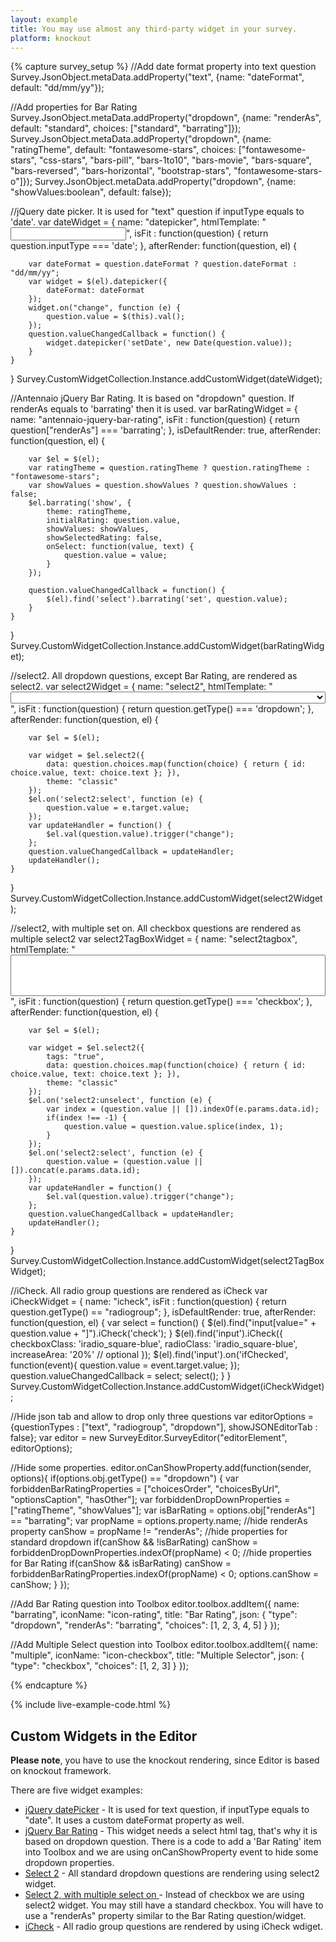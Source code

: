 ```yaml
---
layout: example
title: You may use almost any third-party widget in your survey.
platform: knockout
---
```

<script src="https://code.jquery.com/ui/1.11.4/jquery-ui.min.js"></script>
<link href="http://ajax.googleapis.com/ajax/libs/jqueryui/1.8.18/themes/smoothness/jquery-ui.css" type="text/css" rel="stylesheet" /> 

<link href="https://cdnjs.cloudflare.com/ajax/libs/select2/4.0.3/css/select2.min.css" rel="stylesheet" />
<script src="https://cdnjs.cloudflare.com/ajax/libs/select2/4.0.3/js/select2.min.js"></script>

<script src="https://unpkg.com/icheck@1.0.2"></script>
<link rel="stylesheet" href="https://unpkg.com/icheck@1.0.2/skins/square/blue.css">

<script src="https://unpkg.com/jquery-bar-rating"></script>
<link rel="stylesheet" href="https://maxcdn.bootstrapcdn.com/font-awesome/latest/css/font-awesome.min.css">
<!-- Themes -->
<link rel="stylesheet" href="https://unpkg.com/jquery-bar-rating@1.2.2/dist/themes/bars-1to10.css">
<link rel="stylesheet" href="https://unpkg.com/jquery-bar-rating@1.2.2/dist/themes/bars-movie.css">
<link rel="stylesheet" href="https://unpkg.com/jquery-bar-rating@1.2.2/dist/themes/bars-square.css">
<link rel="stylesheet" href="https://unpkg.com/jquery-bar-rating@1.2.2/dist/themes/bars-pill.css">
<link rel="stylesheet" href="https://unpkg.com/jquery-bar-rating@1.2.2/dist/themes/bars-reversed.css">
<link rel="stylesheet" href="https://unpkg.com/jquery-bar-rating@1.2.2/dist/themes/bars-horizontal.css">
<link rel="stylesheet" href="https://unpkg.com/jquery-bar-rating@1.2.2/dist/themes/fontawesome-stars.css">
<link rel="stylesheet" href="https://unpkg.com/jquery-bar-rating@1.2.2/dist/themes/css-stars.css">
<link rel="stylesheet" href="https://unpkg.com/jquery-bar-rating@1.2.2/dist/themes/bootstrap-stars.css">
<link rel="stylesheet" href="https://unpkg.com/jquery-bar-rating@1.2.2/dist/themes/fontawesome-stars-o.css">
{% capture survey_setup %}
//Add date format property into text question
Survey.JsonObject.metaData.addProperty("text", {name: "dateFormat", default: "dd/mm/yy"});

//Add properties for Bar Rating
Survey.JsonObject.metaData.addProperty("dropdown", {name: "renderAs", default: "standard", choices: ["standard", "barrating"]});
Survey.JsonObject.metaData.addProperty("dropdown", {name: "ratingTheme", default: "fontawesome-stars", choices: ["fontawesome-stars", "css-stars", "bars-pill", "bars-1to10", "bars-movie", "bars-square", "bars-reversed", "bars-horizontal", "bootstrap-stars", "fontawesome-stars-o"]});
Survey.JsonObject.metaData.addProperty("dropdown", {name: "showValues:boolean", default: false});

//jQuery date picker. It is used for "text" question if inputType equals to 'date'.
var dateWidget = {
    name: "datepicker",
    htmlTemplate: "<input id='widget-datepicker' type='text'>",
    isFit : function(question) { return question.inputType === 'date'; },
    afterRender: function(question, el) {

        var dateFormat = question.dateFormat ? question.dateFormat : "dd/mm/yy";
        var widget = $(el).datepicker({
            dateFormat: dateFormat
        });
        widget.on("change", function (e) {
            question.value = $(this).val();
        });
        question.valueChangedCallback = function() {
            widget.datepicker('setDate', new Date(question.value));
        }
    }
}
Survey.CustomWidgetCollection.Instance.addCustomWidget(dateWidget);

//Antennaio jQuery Bar Rating. It is based on "dropdown" question. If renderAs equals to 'barrating' then it is used.
var barRatingWidget = {
    name: "antennaio-jquery-bar-rating",
    isFit : function(question) { return question["renderAs"] === 'barrating'; },
    isDefaultRender: true,
    afterRender: function(question, el) {

        var $el = $(el);
        var ratingTheme = question.ratingTheme ? question.ratingTheme : "fontawesome-stars";
        var showValues = question.showValues ? question.showValues : false; 
        $el.barrating('show', {
            theme: ratingTheme,
            initialRating: question.value,
            showValues: showValues,
            showSelectedRating: false,
            onSelect: function(value, text) {
                question.value = value;
            }
        });

        question.valueChangedCallback = function() {
            $(el).find('select').barrating('set', question.value);
        }
    }
}
Survey.CustomWidgetCollection.Instance.addCustomWidget(barRatingWidget);

//select2. All dropdown questions, except Bar Rating, are rendered as select2.
var select2Widget = {
    name: "select2",
    htmlTemplate: "<select style='width: 100%;'></select>",
    isFit : function(question) { return question.getType() === 'dropdown'; },
    afterRender: function(question, el) {

        var $el = $(el);

        var widget = $el.select2({
            data: question.choices.map(function(choice) { return { id: choice.value, text: choice.text }; }),
            theme: "classic"
        });
        $el.on('select2:select', function (e) {
            question.value = e.target.value;
        });
        var updateHandler = function() {
            $el.val(question.value).trigger("change");
        };
        question.valueChangedCallback = updateHandler;
        updateHandler();
    }
}
Survey.CustomWidgetCollection.Instance.addCustomWidget(select2Widget);

//select2, with multiple set on. All checkbox questions are rendered as multiple select2
var select2TagBoxWidget = {
    name: "select2tagbox",
    htmlTemplate: "<select multiple='multiple' style='width: 100%;'></select>",
    isFit : function(question) { return question.getType() === 'checkbox'; },
    afterRender: function(question, el) {

        var $el = $(el);

        var widget = $el.select2({
            tags: "true",
            data: question.choices.map(function(choice) { return { id: choice.value, text: choice.text }; }),
            theme: "classic"
        });
        $el.on('select2:unselect', function (e) {
            var index = (question.value || []).indexOf(e.params.data.id);
            if(index !== -1) {
                question.value = question.value.splice(index, 1);
            }
        });
        $el.on('select2:select', function (e) {
            question.value = (question.value || []).concat(e.params.data.id);
        });
        var updateHandler = function() {
            $el.val(question.value).trigger("change");
        };
        question.valueChangedCallback = updateHandler;
        updateHandler();
    }
}
Survey.CustomWidgetCollection.Instance.addCustomWidget(select2TagBoxWidget);

//iCheck. All radio group questions are rendered as iCheck
var iCheckWidget = {
    name: "icheck",
    isFit : function(question) { return question.getType() == "radiogroup"; },
    isDefaultRender: true,
    afterRender: function(question, el) {
        var select = function() {
          $(el).find("input[value=" + question.value + "]").iCheck('check');
        }
        $(el).find('input').iCheck({
          checkboxClass: 'iradio_square-blue',
          radioClass: 'iradio_square-blue',
          increaseArea: '20%' // optional
        });
        $(el).find('input').on('ifChecked', function(event){
          question.value = event.target.value;
        });
        question.valueChangedCallback = select;
        select();
    }
}
Survey.CustomWidgetCollection.Instance.addCustomWidget(iCheckWidget);

//Hide json tab and allow to drop only three questions
var editorOptions = {questionTypes : ["text", "radiogroup", "dropdown"], showJSONEditorTab : false};
var editor = new SurveyEditor.SurveyEditor("editorElement", editorOptions);

//Hide some properties.
editor.onCanShowProperty.add(function(sender, options){
    if(options.obj.getType() == "dropdown") {
        var forbiddenBarRatingProperties = ["choicesOrder", "choicesByUrl", "optionsCaption", "hasOther"];
        var forbiddenDropDownProperties = ["ratingTheme", "showValues"];
        var isBarRating = options.obj["renderAs"] == "barrating";
        var propName = options.property.name;
        //hide renderAs property
        canShow = propName != "renderAs";
        //hide properties for standard dropdown
        if(canShow && !isBarRating) canShow =  forbiddenDropDownProperties.indexOf(propName) < 0;
        //hide properties for Bar Rating
        if(canShow && isBarRating) canShow =  forbiddenBarRatingProperties.indexOf(propName) < 0;
        options.canShow = canShow;
    }
});

//Add Bar Rating question into Toolbox
editor.toolbox.addItem({
        name: "barrating",
        iconName: "icon-rating",
        title: "Bar Rating",
        json: { "type": "dropdown",  "renderAs": "barrating", "choices": [1, 2, 3, 4, 5] } 
});

//Add Multiple Select question into Toolbox
editor.toolbox.addItem({
        name: "multiple",
        iconName: "icon-checkbox",
        title: "Multiple Selector",
        json: { "type": "checkbox",  "choices": [1, 2, 3] } 
});

{% endcapture %}

{% include live-example-code.html %}
<h2>Custom Widgets in the Editor</h2>

<b>Please note</b>, you have to use the knockout rendering, since Editor is based on knockout framework.
<p />
There are five widget examples:
<ul>
    <li><a href="https://api.jqueryui.com/datepicker/">jQuery datePicker</a> - It is used for text question, if inputType equals to "date". It uses a custom dateFormat property as well.</li>
    <li><a href="https://github.com/antennaio/jquery-bar-rating">jQuery Bar Rating</a> - This widget needs a select html tag, that's why it is  based on dropdown question. There is a code to add a 'Bar Rating' item into Toolbox and we are using onCanShowProperty event to hide some dropdown properties.</li>
    <li><a href="https://select2.github.io/">Select 2</a> - All standard dropdown questions are rendering using select2 widget.</li>
    <li><a href="https://select2.github.io/">Select 2, with multiple select on </a> - Instead of checkbox we are using select2 widget. You may still have a standard checkbox. You will have to use a "renderAs" property similar to the Bar Rating question/widget.</li>
    <li><a href="http://icheck.fronteed.com/">iCheck</a> - All radio group questions are rendered by using iCheck wdiget.</li>
</ul>
